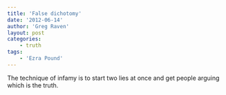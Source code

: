 ```yaml
---
title: 'False dichotomy'
date: '2012-06-14'
author: 'Greg Raven'
layout: post
categories:
    - truth
tags:
    - 'Ezra Pound'
---
```


The technique of infamy is to start two lies at once and get people arguing which is the truth.